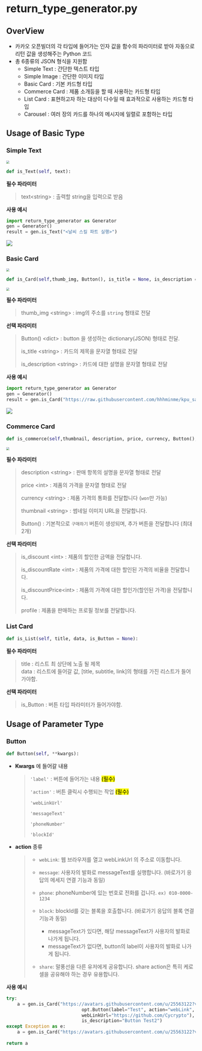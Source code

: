 # return_type_generator.py

## OverView

* 카카오 오픈빌더의 각 타입에 들어가는 인자 값을 함수의 파라미터로 받아 자동으로 리턴 값을 생성해주는  Python 코드
* 총 6종류의 JSON 형식을 지원함
  * Simple Text : 간단한 텍스트 타입
  * Simple Image : 간단한 이미지 타입
  * Basic Card : 기본 카드형 타입
  * Commerce Card : 제품 소개등을 할 때 사용하는 카드형 타입
  * List Card : 표현하고자 하는 대상이 다수일 때 효과적으로 사용하는 카드형 타입
  * Carousel : 여러 장의 카드를 하나의 메시지에 일렬로 포함하는 타입



## Usage of Basic Type

### Simple Text

<img src="./return_type_img/Text Type.JPG" style="zoom:50%;" />



```Python
def is_Text(self, text):
```

**필수 파라미터**

> text\<string\> : 출력할 string을 입력으로 받음



**사용 예시**

```python
import return_type_generator as Generator
gen = Generator()
result = gen.is_Text("<날씨 스킬 파트 실행>")
```

<img src="./return_type_img/Simple Text Test.JPG" style="zoom:100%;" />





### Basic Card

<img src="./return_type_img/Basic Card Type.JPG" style="zoom:50%;" />



```python
def is_Card(self,thumb_img, Button(), is_title = None, is_description = None): 
```

<img src="./return_type_img/Basic Card Field.JPG" style="zoom:50%;" />


**필수 파라미터**

> thumb_img \<string\> : img의 주소를 `string` 형태로 전달



**선택 파라미터**

> Button() \<dict\> : button 을 생성하는 dictionary(JSON) 형태로 전달.
>
> is_title \<string\> : 카드의 제목을 문자열 형태로 전달
>
> is_description \<string\> : 카드에 대한 설명을 문자열 형태로 전달



**사용 예시**

```python
import return_type_generator as Generator
gen = Generator()
result = gen.is_Card("https://raw.githubusercontent.com/hhhminme/kpu_sandol_team/main/img/logo1.png", is_title="logo", is_description = "<코로나 스킬 파트 실행>")
```

<img src="./return_type_img/Basic Card Test.JPG" style="zoom:100%;" />





### Commerce Card

```Python
def is_commerce(self,thumbnail, description, price, currency, Button(), is_discount = None, is_discountRate = None, is_discountedPrice = None, profile = None):
```

<img src="./return_type_img/Commerce Card Field.JPG" style="zoom:50%;" />

**필수 파라미터**

> description \<string\> : 판매 항목의 설명을 문자열 형태로 전달
>
> price \<int\> : 제품의 가격을 문자열 형태로 전달
>
> currency \<string\> : 제품 가격의 통화를 전달합니다 (`won`만 가능)
>
> thumbnail \<string\> : 썸네일 이미지 URL을 전달합니다.
>
> Button() : 기본적으로 `구매하기` 버튼이 생성되며, 추가 버튼을 전달합니다 (최대 2개)



**선택 파라미터**

> is_discount \<int\> : 제품의 할인한 금액을 전달합니다.
>
> is_discountRate \<int\> : 제품의 가격에 대한 할인된 가격의 비율을 전달합니다.
>
> is_discountPrice\<int\> : 제품의 가격에 대한 할인가(할인된 가격)을 전달합니다.
>
> profile : 제품을 판매하는 프로필 정보를 전달합니다.


### List Card
```Python
def is_List(self, title, data, is_Button = None): 
```
**필수 파라미터**

> title : 리스트 최 상단에 노출 될 제목  
> data :  리스트에 들어갈 값, [title, subtitle, link]의 형태를 가진 리스트가 들어가야함.  



**선택 파라미터**

> is_Button : 버튼 타입 파라미터가 들어가야함.




## Usage of Parameter Type

### Button

```python
def Button(self, **kwargs):
```

* **Kwargs** 에 들어갈 내용

  > `'label'` : 버튼에 들어가는 내용 <mark>(필수)</mark>
  >
  > `'action'` : 버튼 클릭시 수행되는 작업 <mark>(필수)</mark>
  >
  > `'webLinkUrl'`
  >
  > `'messageText'`
  >
  > `'phoneNumber'`
  >
  > `'blockId'`

  

* **action** 종류

  > - `webLink`: 웹 브라우저를 열고 webLinkUrl 의 주소로 이동합니다.
  > - `message`: 사용자의 발화로 messageText를 실행합니다. (바로가기 응답의 메세지 연결 기능과 동일)
  > - `phone`: phoneNumber에 있는 번호로 전화를 겁니다. `ex) 010-0000-1234`
  > - `block`: blockId를 갖는 블록을 호출합니다. (바로가기 응답의 블록 연결 기능과 동일)
  >   - messageText가 있다면, 해당 messageText가 사용자의 발화로 나가게 됩니다.
  >   - messageText가 없다면, button의 label이 사용자의 발화로 나가게 됩니다.
  >
  > - `share`: 말풍선을 다른 유저에게 공유합니다. share action은 특히 케로셀을 공유해야 하는 경우 유용합니다.



**사용 예시**

```python
try:
    a = gen.is_Card("https://avatars.githubusercontent.com/u/25563122?v=4", 
                            opt.Button(label="Test", action="webLink",
                            webLinkUrl="https://github.com/Cycrypto"),
                            is_description="Button Test2")
except Exception as e:
    a = gen.is_Card("https://avatars.githubusercontent.com/u/25563122?v=4", is_description=str(e))
            
return a
```



